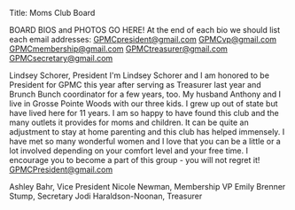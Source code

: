 Title: Moms Club Board

BOARD BIOS and PHOTOS GO HERE! At the end of each bio we should list each email addresses: GPMCpresident@gmail.com
GPMCvp@gmail.com
GPMCmembership@gmail.com
GPMCtreasurer@gmail.com
GPMCsecretary@gmail.com

Lindsey Schorer, President
I'm Lindsey Schorer and I am honored to be President for GPMC this year after serving as Treasurer last year and Brunch Bunch coordinator for a few years, too. My husband Anthony and I live in Grosse Pointe Woods with our three kids. I grew up out of state but have lived here for 11 years. I am so happy to have found this club and the many outlets it provides for moms and children. It can be quite an adjustment to stay at home parenting and this club has helped immensely. I have met so many wonderful women and I love that you can be a little or a lot involved depending on your comfort level and your free time. I encourage you to become a part of this group - you will not regret it!
GPMCPresident@gmail.com

Ashley Bahr, Vice President
Nicole Newman, Membership VP
Emily Brenner Stump, Secretary
Jodi Haraldson-Noonan, Treasurer
